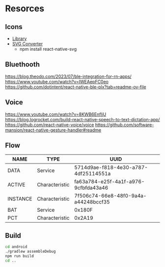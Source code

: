 # Resorces


## Icons
- [Library](https://icons.expo.fyi/Index)
- [SVG Converter](https://react-svgr.com/)
  - npm install react-native-svg

## Bluethooth

https://blog.theodo.com/2023/07/ble-integration-for-rn-apps/
https://www.youtube.com/watch?v=IWEAepFC0eo
https://github.com/dotintent/react-native-ble-plx?tab=readme-ov-file

## Voice
https://www.youtube.com/watch?v=8KWB6EnfljU
https://blog.logrocket.com/build-react-native-speech-to-text-dictation-app/
https://github.com/react-native-voice/voice
https://github.com/software-mansion/react-native-gesture-handler#readme

## Flow

| NAME     | TYPE           | UUID                                 |
| -------- | -------------- | ------------------------------------ |
| DATA     | Service        | 5714d9ae-f818-4e30-a787-4df25114551a |
| ACTIVE   | Characteristic | fa63a784-e25f-4a1f-a976-9cfbfda43a46 |
| INSTANCE | Characteristic | 7f506c74-66e8-48f0-9a4a-a44248bccf35 |
| BAT      | Service        | 0x180F                               |
| PCT      | Characteristic | 0x2A19                               |


## Build

```bash
cd android
./gradlew assembleDebug
npm run build
cd ..
```

